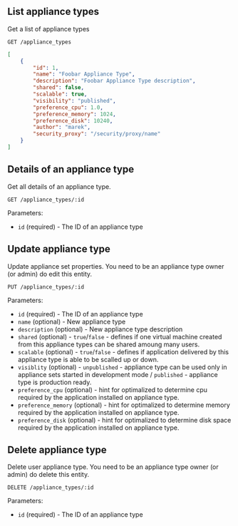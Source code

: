 ## List appliance types

Get a list of appliance types

```
GET /appliance_types
```

```json
[
    {
        "id": 1,
        "name": "Foobar Appliance Type",
        "description": "Foobar Appliance Type description",
        "shared": false,
        "scalable": true,
        "visibility": "published",
        "preference_cpu": 1.0,
        "preference_memory": 1024,
        "preference_disk": 10240,
        "author": "marek",
        "security_proxy": "/security/proxy/name"
    }
]
```

## Details of an appliance type

Get all details of an appliance type.

```
GET /appliance_types/:id
```

Parameters:

+ `id` (required) - The ID of an appliance type

## Update appliance type

Update appliance set properties. You need to be an appliance type owner (or admin) do edit this entity.

```
PUT /appliance_types/:id
```

Parameters:

+ `id` (required) - The ID of an appliance type
+ `name` (optional) - New appliance type
+ `description` (optional) - New appliance type description
+ `shared` (optional) - `true`/`false` - defines if one virtual machine created from this appliance types can be shared amoung many users.
+ `scalable` (optional) - `true`/`false` - defines if application delivered by this appliance type is able to be scalled up or down.
+ `visiblity` (optional) - `unpublished` - appliance type can be used only in appliance sets started in development mode / `published` - appliance type is production ready.
+ `preference_cpu` (optional) - hint for optimalized to determine cpu required by the application installed on appliance type.
+ `preference_memory` (optional) - hint for optimalized to determine memory required by the application installed on appliance type.
+ `preference_disk` (optional) - hint for optimalized to determine disk space required by the application installed on appliance type.

## Delete appliance type

Delete user appliance type. You need to be an appliance type owner (or admin) do delete this entity.

```
DELETE /appliance_types/:id
```

Parameters:

+ `id` (required) - The ID of an appliance type